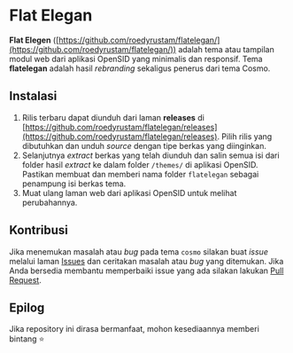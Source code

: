 # Flat Elegan

**Flat Elegen** ([https://github.com/roedyrustam/flatelegan/](https://github.com/roedyrustam/flatelegan/)) adalah tema atau tampilan modul web dari aplikasi OpenSID yang minimalis dan responsif. Tema **flatelegan** adalah hasil _rebranding_ sekaligus penerus dari tema Cosmo.

## Instalasi

1. Rilis terbaru dapat diunduh dari laman **releases** di [https://github.com/roedyrustam/flatelegan/releases](https://github.com/roedyrustam/flatelegan/releases). Pilih rilis yang dibutuhkan dan unduh _source_ dengan tipe berkas yang diinginkan.
2. Selanjutnya _extract_ berkas yang telah diunduh dan salin semua isi dari folder hasil _extract_ ke dalam folder `/themes/` di aplikasi OpenSID. Pastikan membuat dan memberi nama folder `flatelegan` sebagai penampung isi berkas tema.
3. Muat ulang laman web dari aplikasi OpenSID untuk melihat perubahannya.

## Kontribusi

Jika menemukan masalah atau _bug_ pada tema `cosmo` silakan buat _issue_ melalui laman [Issues](https://github.com/roedyrustam/flatelegan/issues) dan ceritakan masalah atau _bug_ yang ditemukan. Jika Anda bersedia membantu memperbaiki issue yang ada silakan lakukan [Pull Request](https://github.com/roedyrustam/flatelegan/pulls).



## Epilog

Jika repository ini dirasa bermanfaat, mohon kesediaannya memberi bintang ⭐

